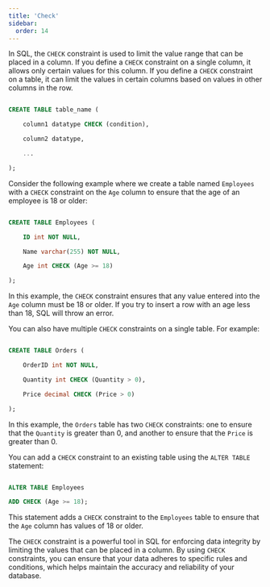 ```yaml
---
title: 'Check'
sidebar:
  order: 14
---
```


 In SQL, the `CHECK` constraint is used to limit the value range that can be placed in a column. If you define a `CHECK` constraint on a single column, it allows only certain values for this column. If you define a `CHECK` constraint on a table, it can limit the values in certain columns based on values in other columns in the row.





```sql

CREATE TABLE table_name (

    column1 datatype CHECK (condition),

    column2 datatype,

    ...

);

```





Consider the following example where we create a table named `Employees` with a `CHECK` constraint on the `Age` column to ensure that the age of an employee is 18 or older:



```sql

CREATE TABLE Employees (

    ID int NOT NULL,

    Name varchar(255) NOT NULL,

    Age int CHECK (Age >= 18)

);

```



In this example, the `CHECK` constraint ensures that any value entered into the `Age` column must be 18 or older. If you try to insert a row with an age less than 18, SQL will throw an error.





You can also have multiple `CHECK` constraints on a single table. For example:



```sql

CREATE TABLE Orders (

    OrderID int NOT NULL,

    Quantity int CHECK (Quantity > 0),

    Price decimal CHECK (Price > 0)

);

```



In this example, the `Orders` table has two `CHECK` constraints: one to ensure that the `Quantity` is greater than 0, and another to ensure that the `Price` is greater than 0.





You can add a `CHECK` constraint to an existing table using the `ALTER TABLE` statement:



```sql

ALTER TABLE Employees

ADD CHECK (Age >= 18);

```



This statement adds a `CHECK` constraint to the `Employees` table to ensure that the `Age` column has values of 18 or older.





The `CHECK` constraint is a powerful tool in SQL for enforcing data integrity by limiting the values that can be placed in a column. By using `CHECK` constraints, you can ensure that your data adheres to specific rules and conditions, which helps maintain the accuracy and reliability of your database.